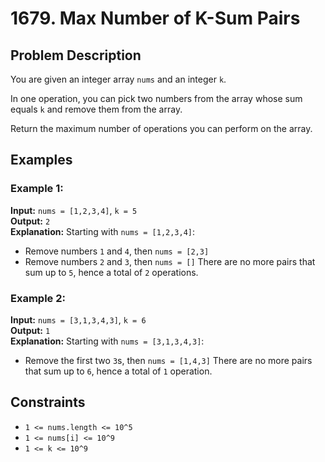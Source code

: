 # 1679. Max Number of K-Sum Pairs

## Problem Description

You are given an integer array `nums` and an integer `k`.

In one operation, you can pick two numbers from the array whose sum equals `k` and remove them from the array.

Return the maximum number of operations you can perform on the array.

## Examples

### Example 1:

**Input:** `nums = [1,2,3,4]`, `k = 5`  
**Output:** `2`  
**Explanation:** Starting with `nums = [1,2,3,4]`:

- Remove numbers `1` and `4`, then `nums = [2,3]`
- Remove numbers `2` and `3`, then `nums = []`
  There are no more pairs that sum up to `5`, hence a total of `2` operations.

### Example 2:

**Input:** `nums = [3,1,3,4,3]`, `k = 6`  
**Output:** `1`  
**Explanation:** Starting with `nums = [3,1,3,4,3]`:

- Remove the first two `3`s, then `nums = [1,4,3]`
  There are no more pairs that sum up to `6`, hence a total of `1` operation.

## Constraints

- `1 <= nums.length <= 10^5`
- `1 <= nums[i] <= 10^9`
- `1 <= k <= 10^9`
